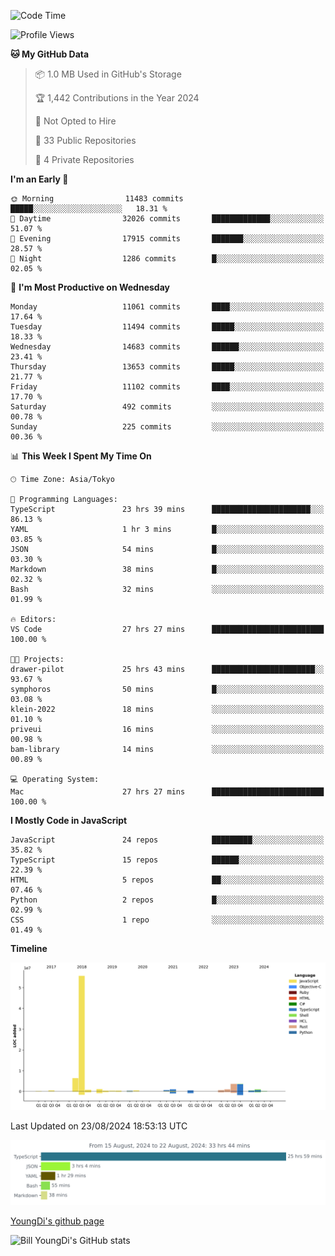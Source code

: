 <!--START_SECTION:waka-->
![Code Time](http://img.shields.io/badge/Code%20Time-883%20hrs%2044%20mins-blue)

![Profile Views](http://img.shields.io/badge/Profile%20Views-0-blue)

**🐱 My GitHub Data** 

> 📦 1.0 MB Used in GitHub's Storage 
 > 
> 🏆 1,442 Contributions in the Year 2024
 > 
> 🚫 Not Opted to Hire
 > 
> 📜 33 Public Repositories 
 > 
> 🔑 4 Private Repositories 
 > 
**I'm an Early 🐤** 

```text
🌞 Morning                11483 commits       █████░░░░░░░░░░░░░░░░░░░░   18.31 % 
🌆 Daytime                32026 commits       █████████████░░░░░░░░░░░░   51.07 % 
🌃 Evening                17915 commits       ███████░░░░░░░░░░░░░░░░░░   28.57 % 
🌙 Night                  1286 commits        █░░░░░░░░░░░░░░░░░░░░░░░░   02.05 % 
```
📅 **I'm Most Productive on Wednesday** 

```text
Monday                   11061 commits       ████░░░░░░░░░░░░░░░░░░░░░   17.64 % 
Tuesday                  11494 commits       █████░░░░░░░░░░░░░░░░░░░░   18.33 % 
Wednesday                14683 commits       ██████░░░░░░░░░░░░░░░░░░░   23.41 % 
Thursday                 13653 commits       █████░░░░░░░░░░░░░░░░░░░░   21.77 % 
Friday                   11102 commits       ████░░░░░░░░░░░░░░░░░░░░░   17.70 % 
Saturday                 492 commits         ░░░░░░░░░░░░░░░░░░░░░░░░░   00.78 % 
Sunday                   225 commits         ░░░░░░░░░░░░░░░░░░░░░░░░░   00.36 % 
```


📊 **This Week I Spent My Time On** 

```text
🕑︎ Time Zone: Asia/Tokyo

💬 Programming Languages: 
TypeScript               23 hrs 39 mins      ██████████████████████░░░   86.13 % 
YAML                     1 hr 3 mins         █░░░░░░░░░░░░░░░░░░░░░░░░   03.85 % 
JSON                     54 mins             █░░░░░░░░░░░░░░░░░░░░░░░░   03.30 % 
Markdown                 38 mins             █░░░░░░░░░░░░░░░░░░░░░░░░   02.32 % 
Bash                     32 mins             ░░░░░░░░░░░░░░░░░░░░░░░░░   01.99 % 

🔥 Editors: 
VS Code                  27 hrs 27 mins      █████████████████████████   100.00 % 

🐱‍💻 Projects: 
drawer-pilot             25 hrs 43 mins      ███████████████████████░░   93.67 % 
symphoros                50 mins             █░░░░░░░░░░░░░░░░░░░░░░░░   03.08 % 
klein-2022               18 mins             ░░░░░░░░░░░░░░░░░░░░░░░░░   01.10 % 
priveui                  16 mins             ░░░░░░░░░░░░░░░░░░░░░░░░░   00.98 % 
bam-library              14 mins             ░░░░░░░░░░░░░░░░░░░░░░░░░   00.89 % 

💻 Operating System: 
Mac                      27 hrs 27 mins      █████████████████████████   100.00 % 
```

**I Mostly Code in JavaScript** 

```text
JavaScript               24 repos            █████████░░░░░░░░░░░░░░░░   35.82 % 
TypeScript               15 repos            ██████░░░░░░░░░░░░░░░░░░░   22.39 % 
HTML                     5 repos             ██░░░░░░░░░░░░░░░░░░░░░░░   07.46 % 
Python                   2 repos             █░░░░░░░░░░░░░░░░░░░░░░░░   02.99 % 
CSS                      1 repo              ░░░░░░░░░░░░░░░░░░░░░░░░░   01.49 % 
```



**Timeline**

![Lines of Code chart](https://raw.githubusercontent.com/Youngdi/Youngdi/master/assets/bar_graph.png)


 Last Updated on 23/08/2024 18:53:13 UTC
<!--END_SECTION:waka-->

![wakatime](./images/stat.svg)

[YoungDi's github page](https://youngdi.github.io)

![Bill YoungDi's GitHub stats](https://github-readme-stats.vercel.app/api?username=youngdi&count_private=true&show_icons=true)
